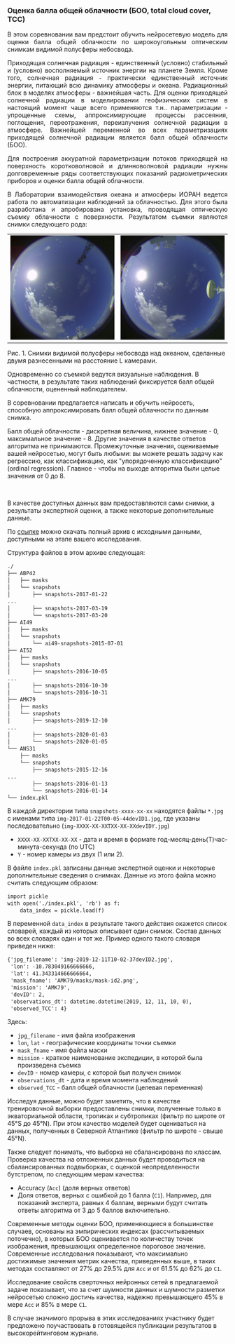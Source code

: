### Оценка балла общей облачности (БОО, total cloud cover, TCC)

<p style="text-align: justify">В этом соревновании вам предстоит обучить нейросетевую модель для оценки балла общей облачности по широкоугольным оптическим снимкам видимой полусферы небосвода.</p>

<p style="text-align: justify">Приходящая солнечная радиация - единственный (условно) стабильный и (условно) восполняемый источник энергии на планете Земля. Кроме того, солнечная радиация - практически единственный источник энергии, питающий всю динамику атмосферы и океана. Радиационный блок в моделях атмосферы - важнейшая часть. Для оценки приходящей солнечной радиации в моделировании геофизических систем в настоящий момент чаще всего применяются т.н.. параметризации - упрощенные схемы, аппроксимирующие процессы рассеяния, поглощения, переотражения, переизлучения солнечной радиации в атмосфере. Важнейшей переменной во всех параметризациях приходящей солнечной радиации является балл общей облачности (БОО).</p>

<p style="text-align: justify">
Для построения аккуратной параметризации потоков приходящей на поверхность коротковолновой и длинноволновой радиации нужны долговременные ряды соответствующих показаний радиометрических приборов и оценки балла общей облачности.
</p>

<p style="text-align: justify">
В Лаборатории взаимодействия океана и атмосферы ИОРАН ведется работа по автоматизации наблюдений за облачностью. Для этого была разработана и апробирована установка, проводящая оптическую съемку облачности с поверхности. Результатом съемки являются снимки следующего рода:
</p>

<table>
    <tr>
        <td width="50%">
            <img src="./img/img-2016-10-22T10-18-13devID1.jpg" alt="All-sky image" style="zoom:25%;" />
        </td>
        <td width="50%">
            <img src="./img/img-2016-10-22T10-18-13devID2.jpg" alt="All-sky image" style="zoom:25%;" />
        </td>
    </tr>
</table>

Рис. 1. Снимки видимой полусферы небосвода над океаном, сделанные двумя разнесенными на расстояние L камерами.

Одновременно со съемкой ведутся визуальные наблюдения. В частности, в результате таких наблюдений фиксируется балл общей облачности, оцененный наблюдателем.

В соревновании предлагается написать и обучить нейросеть, способную аппроксимировать балл общей облачности по данным снимка.

Балл общей облачности - дискретная величина, нижнее значение - 0, максимальное значение - 8. Другие значения в качестве ответов алгоритма не принимаются. Промежуточные значения, оцениваемые вашей нейросетью, могут быть любыми: вы можете решать задачу как регрессию, как классификацию, как "упорядоченную классификацию" (ordinal regression). Главное - чтобы на выходе алгоритма были целые значения от 0 до 8.

<p>&nbsp;</p>

В качестве доступных данных вам предоставляются сами снимки, а результаты экспертной оценки, а также некоторые дополнительные данные.

По [ссылке](https://www.dropbox.com/s/nes12l1x7pehv46/train.tar.gz) можно скачать полный архив с исходными данными, доступными на этапе вашего исследования.

Структура файлов в этом архиве следующая:

```
./
├── ABP42
│   ├── masks
│   └── snapshots
│       ├── snapshots-2017-01-22
...
│       ├── snapshots-2017-03-19
│       └── snapshots-2017-03-20
├── AI49
│   ├── masks
│   └── snapshots
│       └── ai49-snapshots-2015-07-01
├── AI52
│   ├── masks
│   └── snapshots
│       ├── snapshots-2016-10-05
...
│       ├── snapshots-2016-10-30
│       └── snapshots-2016-10-31
├── AMK79
│   ├── masks
│   └── snapshots
│       ├── snapshots-2019-12-10
...
│       ├── snapshots-2020-01-03
│       └── snapshots-2020-01-05
└── ANS31
    ├── masks
    └── snapshots
        ├── snapshots-2015-12-16
...
        ├── snapshots-2016-01-13
        └── snapshots-2016-01-14
└── index.pkl
```

В каждой директории типа `snapshots-xxxx-xx-xx` находятся файлы `*.jpg` с именами типа `img-2017-01-22T00-05-44devID1.jpg`, где указаны последовательно (`img-XXXX-XX-XXTXX-XX-XXdevIDY.jpg`)
- `XXXX-XX-XXTXX-XX-XX` - дата и время в формате год-месяц-день(T)час-минута-секунда (по UTC)
- `Y` - номер камеры из двух (1 или 2).

В файле `index.pkl` записаны данные экспертной оценки и некоторые дополнительные сведения о снимках. Данные из этого файла можно считать следующим образом:

```
import pickle
with open('./index.pkl', 'rb') as f:
    data_index = pickle.load(f)
```

В переменной `data_index` в результате такого действия окажется список словарей, каждый из которых описывает один снимок. Состав данных во всех словарях один и тот же. Пример одного такого словаря приведен ниже:

```
{'jpg_filename': 'img-2019-12-11T10-02-37devID2.jpg',
 'lon': -10.783049166666666,
 'lat': 41.343314666666664,
 'mask_fname': 'AMK79/masks/mask-id2.png',
 'mission': 'AMK79',
 'devID': 2,
 'observations_dt': datetime.datetime(2019, 12, 11, 10, 0),
 'observed_TCC': 4}
```

Здесь:
- `jpg_filename` - имя файла изображения
- `lon`, `lat` - географические координаты точки съемки
- `mask_fname` - имя файла маски
- `mission` - краткое наименование экспедиции, в которой была произведена съемка
- `devID` - номер камеры, с которой был получен снимок
- `observations_dt` - дата и время момента наблюдений
- `observed_TCC` - балл общей облачности (целевая переменная)

Исследуя данные, можно будет заметить, что в качестве тренировочной выборки предоставлены снимки, полученные только в экваториальной области, тропиках и субтропиках (фильтр по широте от 45°S до 45°N). При этом качество моделей будет оцениваться на данных, полученных в Северной Атлантике (фильтр по широте - свыше 45°N).

Также следует понимать, что выборка не сбалансирована по классам. Проверка качества на отложенных данных будет проводиться на сбалансированных подвыборках, с оценкой неопределенности бутстрепом, по следующим мерам качества:
- Accuracy (`Acc`) (доля верных ответов)
- Доля ответов, верных с ошибкой до 1 балла (`C1`). Например, для показаний эксперта, равных 4 баллам, верными будут считать ответы алгоритма от 3 до 5 баллов включительно.

Современные методы оценки БОО, применяющиеся в большинстве случаев, основаны на эмпирических индексах (рассчитываемых поточечно), в которых БОО оценивается по количеству точек изображения, превышающих определенное пороговое значение. Современные исследования показывают, что максимально достижимые значения метрик качества, приведенных выше, в таких методах составляют от 27% до 29.5% для `Acc` и от 61.5% до 62% до `C1`.

Исследование свойств сверточных нейронных сетей в предлагаемой задаче показывает, что за счет шумности данных и шумности разметки нейросетью сложно достичь качества, надежно превышающего 45% в мере `Acc` и 85% в мере `C1`.

В случае значимого прорыва в этих исследованиях участнику будет предложено поучаствовать в готовящейся публикации результатов в высокорейтинговом журнале.


